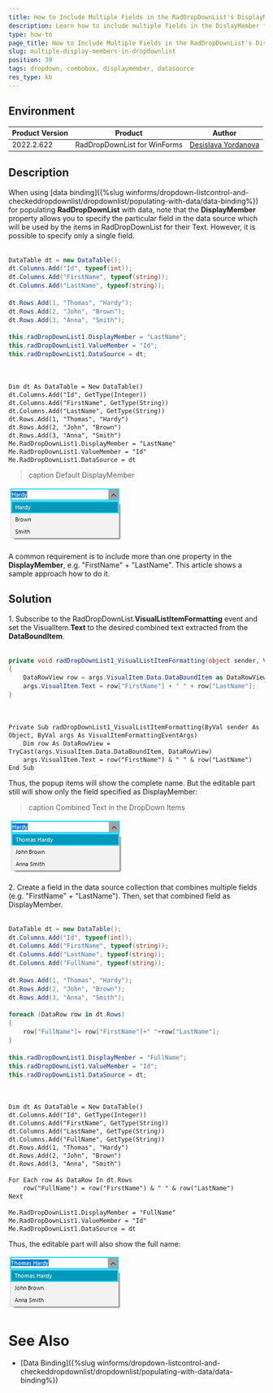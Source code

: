 ```yaml
---
title: How to Include Multiple Fields in the RadDropDownList's DisplayMember 
description: Learn how to include multiple fields in the DislayMember for the WinForms DropDownList.
type: how-to 
page_title: How to Include Multiple Fields in the RadDropDownList's DisplayMember 
slug: multiple-display-members-in-dropdownlist
position: 39
tags: dropdown, combobox, displaymember, datasource
res_type: kb
---
```


## Environment
 
|Product Version|Product|Author|
|----|----|----|
|2022.2.622|RadDropDownList for WinForms|[Desislava Yordanova](https://www.telerik.com/blogs/author/desislava-yordanova)|

## Description

When using [data binding]({%slug winforms/dropdown-listcontrol-and-checkeddropdownlist/dropdownlist/populating-with-data/data-binding%}) for populating **RadDropDownList** with data, note that the **DisplayMember** property allows you to specify the particular field in the data source which will be used by the items in RadDropDownList for their Text. However, it is possible to specify only a single field.

````C#  

DataTable dt = new DataTable();
dt.Columns.Add("Id", typeof(int));
dt.Columns.Add("FirstName", typeof(string));
dt.Columns.Add("LastName", typeof(string));

dt.Rows.Add(1, "Thomas", "Hardy");
dt.Rows.Add(2, "John", "Brown");
dt.Rows.Add(3, "Anna", "Smith");

this.radDropDownList1.DisplayMember = "LastName";
this.radDropDownList1.ValueMember = "Id";
this.radDropDownList1.DataSource = dt;
         
````
````VB.NET

Dim dt As DataTable = New DataTable()
dt.Columns.Add("Id", GetType(Integer))
dt.Columns.Add("FirstName", GetType(String))
dt.Columns.Add("LastName", GetType(String))
dt.Rows.Add(1, "Thomas", "Hardy")
dt.Rows.Add(2, "John", "Brown")
dt.Rows.Add(3, "Anna", "Smith")
Me.RadDropDownList1.DisplayMember = "LastName"
Me.RadDropDownList1.ValueMember = "Id"
Me.RadDropDownList1.DataSource = dt

````

>caption Default DisplayMember

![multiple-display-members-in-dropdownlist 001](images/multiple-display-members-in-dropdownlist001.png)

A common requirement is to include more than one property in the **DisplayMember**, e.g. "FirstName" + "LastName". This article shows a sample approach how to do it.

## Solution

1\. Subscribe to the RadDropDownList.**VisualListItemFormatting** event and set the VisualItem.**Text** to the desired combined text extracted from the **DataBoundItem**.
 
 
````C#  

private void radDropDownList1_VisualListItemFormatting(object sender, VisualItemFormattingEventArgs args)
{
    DataRowView row = args.VisualItem.Data.DataBoundItem as DataRowView;
    args.VisualItem.Text = row["FirstName"] + " " + row["LastName"];      
}      
   
````
````VB.NET

Private Sub radDropDownList1_VisualListItemFormatting(ByVal sender As Object, ByVal args As VisualItemFormattingEventArgs)
    Dim row As DataRowView = TryCast(args.VisualItem.Data.DataBoundItem, DataRowView)
    args.VisualItem.Text = row("FirstName") & " " & row("LastName")
End Sub

````

Thus, the popup items will show the complete name. But the editable part still will show only the field specified as DisplayMember:

>caption Combined Text in the DropDown Items

![multiple-display-members-in-dropdownlist 002](images/multiple-display-members-in-dropdownlist002.png)


2\. Create a field in the data source collection that combines multiple fields (e.g. "FirstName" + "LastName"). Then, set that combined field as DisplayMember. 

````C#  

DataTable dt = new DataTable();
dt.Columns.Add("Id", typeof(int));
dt.Columns.Add("FirstName", typeof(string));
dt.Columns.Add("LastName", typeof(string));
dt.Columns.Add("FullName", typeof(string));

dt.Rows.Add(1, "Thomas", "Hardy");
dt.Rows.Add(2, "John", "Brown");
dt.Rows.Add(3, "Anna", "Smith");

foreach (DataRow row in dt.Rows)
{
    row["FullName"]= row["FirstName"]+" "+row["LastName"];
}

this.radDropDownList1.DisplayMember = "FullName";
this.radDropDownList1.ValueMember = "Id";
this.radDropDownList1.DataSource = dt;
         
````
````VB.NET

Dim dt As DataTable = New DataTable()
dt.Columns.Add("Id", GetType(Integer))
dt.Columns.Add("FirstName", GetType(String))
dt.Columns.Add("LastName", GetType(String))
dt.Columns.Add("FullName", GetType(String))
dt.Rows.Add(1, "Thomas", "Hardy")
dt.Rows.Add(2, "John", "Brown")
dt.Rows.Add(3, "Anna", "Smith")

For Each row As DataRow In dt.Rows
    row("FullName") = row("FirstName") & " " & row("LastName")
Next

Me.RadDropDownList1.DisplayMember = "FullName"
Me.RadDropDownList1.ValueMember = "Id"
Me.RadDropDownList1.DataSource = dt

````

Thus, the editable part will also show the full name:

![multiple-display-members-in-dropdownlist 003](images/multiple-display-members-in-dropdownlist003.png)


# See Also

* [Data Binding]({%slug winforms/dropdown-listcontrol-and-checkeddropdownlist/dropdownlist/populating-with-data/data-binding%})
